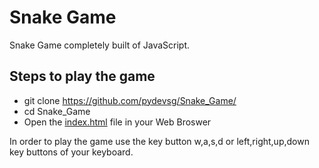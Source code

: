 # Snake Game
Snake Game completely built of JavaScript.

## Steps to play the game

- git clone https://github.com/pydevsg/Snake_Game/
- cd Snake_Game
- Open the [index.html](https://github.com/pydevsg/Snake_Game/blob/master/index.html) file in your Web Broswer

In order to play the game use the key button w,a,s,d or left,right,up,down key buttons of your keyboard.

